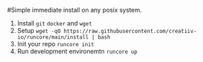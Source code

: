 #Simple immediate install on any posix system.

1. Install `git` `docker` and `wget`
2. Setup `wget -qO https://raw.githubusercontent.com/creatiiv-io/runcore/main/install | bash`
3. Init your repo `runcore init`
4. Run development environemtn `runcore up`
